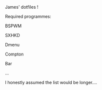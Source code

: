 James' dotfiles ! 

Required programmes:

BSPWM

SXHKD

Dmenu

Compton

Bar



...

I honestly assumed the list would be longer....
